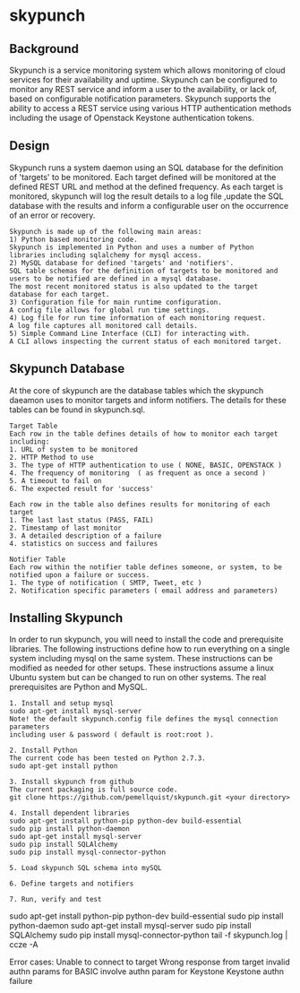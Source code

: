 skypunch
========

Background
----------
Skypunch is a service monitoring system which allows monitoring of cloud services for their availability and uptime. Skypunch can be configured to monitor any REST service and inform a user to the availability, or lack of, based on configurable notification parameters.  Skypunch supports the ability to access a REST service using various HTTP authentication methods including the usage of Openstack Keystone authentication tokens.

Design
------
Skypunch runs a system daemon using an SQL database for the definition of 'targets' to be monitored. Each target defined will be monitored at the defined REST URL and method at the defined frequency. As each target is monitored, skypunch will log the result details to a log file ,update the SQL database with the results and inform a configurable user on the occurrence of an error or recovery.

    Skypunch is made up of the following main areas:
    1) Python based monitoring code.
    Skypunch is implemented in Python and uses a number of Python libraries including sqlalchemy for mysql access.
    2) MySQL database for defined 'targets' and 'notifiers'.
    SQL table schemas for the definition of targets to be monitored and users to be notified are defined in a mysql database. 
    The most recent monitored status is also updated to the target database for each target.
    3) Configuration file for main runtime configuration.
    A config file allows for global run time settings.
    4) Log file for run time information of each monitoring request.
    A log file captures all monitored call details.
    5) Simple Command Line Interface (CLI) for interacting with.
    A CLI allows inspecting the current status of each monitored target.

Skypunch Database
-----------------
At the core of skypunch are the database tables which the skypunch daeamon uses to monitor targets and inform notifiers. The details for these tables can be found in skypunch.sql.

    Target Table
    Each row in the table defines details of how to monitor each target including:
    1. URL of system to be monitored 
    2. HTTP Method to use
    3. The type of HTTP authentication to use ( NONE, BASIC, OPENSTACK )
    4. The frequency of monitoring  ( as frequent as once a second )
    5. A timeout to fail on 
    6. The expected result for 'success'
    
    Each row in the table also defines results for monitoring of each target
    1. The last last status (PASS, FAIL)
    2. Timestamp of last monitor
    3. A detailed description of a failure
    4. statistics on success and failures

    Notifier Table
    Each row within the notifier table defines someone, or system, to be notified upon a failure or success.
    1. The type of notification ( SMTP, Tweet, etc )
    2. Notification specific parameters ( email address and parameters) 


Installing Skypunch
----------------

In order to run skypunch, you will need to install the code and prerequisite libraries.
 The following instructions define how to run everything on a single system including mysql on the same system. These instructions can be modified as needed for other setups. These instructions assume a linux Ubuntu system but can be changed to run on other systems. The real prerequisites are Python and MySQL.

    1. Install and setup mysql
    sudo apt-get install mysql-server
    Note! the default skypunch.config file defines the mysql connection parameters 
    including user & password ( default is root:root ).
    
    2. Install Python 
    The current code has been tested on Python 2.7.3.
    sudo apt-get install python    

    3. Install skypunch from github
    The current packaging is full source code.
    git clone https://github.com/pemellquist/skypunch.git <your directory>

    4. Install dependent libraries
    sudo apt-get install python-pip python-dev build-essential
    sudo pip install python-daemon
    sudo apt-get install mysql-server
    sudo pip install SQLAlchemy
    sudo pip install mysql-connector-python

    5. Load skypunch SQL schema into mySQL

    6. Define targets and notifiers

    7. Run, verify and test






sudo apt-get install python-pip python-dev build-essential
sudo pip install python-daemon
sudo apt-get install mysql-server
sudo pip install SQLAlchemy
sudo pip install mysql-connector-python
tail -f skypunch.log | ccze -A


Error cases:
Unable to connect to target
Wrong response from target
invalid authn params for BASIC
involve authn param for Keystone
Keystone authn failure

